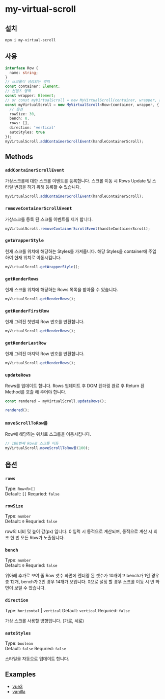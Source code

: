 # my-virtual-scroll

## 설치

`
npm i my-virtual-scroll
`

## 사용

``` typescript
interface Row {
  name: string;
}
// 스크롤이 생성되는 영역
const container: Element;
// 컨텐츠 영역
const wrapper: Element;
// or const myVirtualScroll = new MyVirtualScroll(container, wrapper, {
const myVirtualScroll = new MyVirtualScroll<Row>(container, wrapper, {
  // 옵션
  rowSize: 30,
  bench: 0,
  rows: [],
  direction: 'vertical'
  autoStyles: true
});
myVirtualScroll.addContainerScrollEvent(handleContainerScroll);
```

## Methods

### `addContainerScrollEvent`

가상스크롤에 대한 스크롤 이벤트를 등록합니다.
스크롤 이동 시 Rows Update 및 스타일 변경을 하기 위해 등록할 수 있습니다.

``` typescript
myVirtualScroll.addContainerScrollEvent(handleContainerScroll);
```

### `removeContainerScrollEvent`

가상스크롤 등록 된 스크롤 이벤트를 제거 합니다.

``` typescript
myVirtualScroll.removeContainerScrollEvent(handleContainerScroll);
```

### `getWrapperStyle`

현재 스크롤 위치에 해당하는 Styles를 가져옵니다.
해당 Styles을 container에 주입하여 현재 위치로 이동시킵니다.

``` typescript
myVirtualScroll.getWrapperStyle();
```

### `getRenderRows`

현재 스크롤 위치에 해당하는 Rows 목록을 받아올 수 있습니다.

``` typescript
myVirtualScroll.getRenderRows();
```

### `getRenderFirstRow`

현재 그려진 첫번쨰 Row 번호를 반환합니다.

``` typescript
myVirtualScroll.getRenderRows();
```

### `getRenderLastRow`

현재 그려진 마지막 Row 번호를 반환합니다.

``` typescript
myVirtualScroll.getRenderRows();
```

### `updateRows`

Rows를 업데이트 합니다.
Rows 업데이트 후 DOM 렌더링 완료 후 Return 된 Method를 호출 해 주어야 합니다.

``` typescript
const rendered = myVirtualScroll.updateRows();

rendered();
```

### `moveScrollToRow를`

Row에 해당하는 위치로 스크롤을 이동시킵니다.

``` typescript
// 100번째 Row로 스크롤 이동
myVirtualScroll.moveScrollToRow를(100);
```

## 옵션

### `rows`

Type: `Row<R>[]`  
Default: `[]`
Requried: `false`

### `rowSize`

Type: `number`  
Default: `0`
Requried: `false`

row의 너비 및 높이 값(px) 입니다.
0 입력 시 동적으로 계산되며, 동적으로 계산 시 최초 한 번 모든 Row가 노출됩니다.

### `bench`

Type: `number`  
Default: `0`
Requried: `false`

위아래 추가로 보여 줄 Row 갯수
화면에 렌더링 된 갯수가 10개이고 bench가 1인 경우 총 12개, bench가 2인 경우 14개가 보입니다.
0으로 설정 할 경우 스크롤 이동 시 빈 화면이 보일 수 있습니다.

### `direction`

Type: `horizontal` | `vertical`
Default: `vertical`
Requried: `false`

가상 스크롤 사용할 방향입니다. (가로, 세로)

### `autoStyles`

Type: `boolean`  
Default: `false`
Requried: `false`

스타일을 자동으로 업데이트 합니다.

## Examples

- [vue3](https://github.com/19911121/my-virtual-scroll/tree/main/examples/vite-vue3)
- [vanilla](https://github.com/19911121/my-virtual-scroll/tree/main/examples/vanilla)